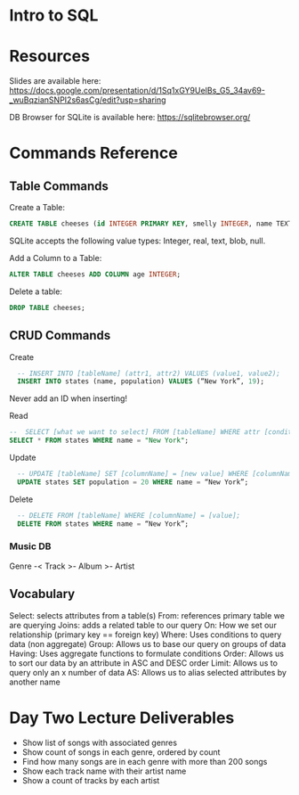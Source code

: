 # Intro to SQL

# Resources

Slides are available here: https://docs.google.com/presentation/d/1Sq1xGY9UeIBs_G5_34av69-_wuBqzianSNPI2s6asCg/edit?usp=sharing

DB Browser for SQLite is available here: https://sqlitebrowser.org/

# Commands Reference

## Table Commands

Create a Table:
```SQL
CREATE TABLE cheeses (id INTEGER PRIMARY KEY, smelly INTEGER, name TEXT);
```

SQLite accepts the following value types: Integer, real, text, blob, null.

Add a Column to a Table:
```SQL
ALTER TABLE cheeses ADD COLUMN age INTEGER;
```

Delete a table:

```SQL
DROP TABLE cheeses;
```

## CRUD Commands

Create
  ```SQL
    -- INSERT INTO [tableName] (attr1, attr2) VALUES (value1, value2);
    INSERT INTO states (name, population) VALUES (“New York”, 19);
  ```
Never add an ID when inserting!

Read
  ```SQL
  --  SELECT [what we want to select] FROM [tableName] WHERE attr [conditional] "attr_value";
  SELECT * FROM states WHERE name = "New York";
 ```
Update
```SQL
  -- UPDATE [tableName] SET [columnName] = [new value] WHERE [columnName] = [value];
  UPDATE states SET population = 20 WHERE name = “New York”;
```
Delete
```SQL
  -- DELETE FROM [tableName] WHERE [columnName] = [value];
  DELETE FROM states WHERE name = “New York”;
```

### Music DB

Genre -< Track >- Album >- Artist


## Vocabulary

Select: selects attributes from a table(s)
From: references primary table we are querying
Joins: adds a related table to our query
On: How we set our relationship (primary key == foreign key)
Where: Uses conditions to query data (non aggregate)
Group: Allows us to base our query on groups of data
Having: Uses aggregate functions to formulate conditions
Order: Allows us to sort our data by an attribute in ASC and DESC order
Limit: Allows us to query only an x number of data
AS: Allows us to alias selected attributes by another name

# Day Two Lecture Deliverables

- Show list of songs with associated genres
- Show count of songs in each genre, ordered by count
- Find how many songs are in each genre with more than 200 songs
- Show each track name with their artist name
- Show a count of tracks by each artist
